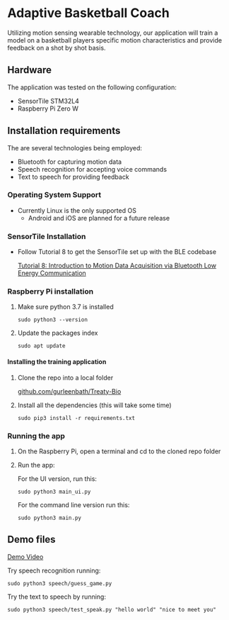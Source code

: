 # Adaptive Basketball Coach

Utilizing motion sensing wearable technology, our application will train a 
model on a basketball players specific motion characteristics and provide 
feedback on a shot by shot basis.


## Hardware
The application was tested on the following configuration:
* SensorTile STM32L4  
* Raspberry Pi Zero W

## Installation requirements

The are several technologies being employed:
* Bluetooth for capturing motion data
* Speech recognition for accepting voice commands
* Text to speech for providing feedback

 
### Operating System Support
* Currently Linux is the only supported OS
    * Android and iOS are planned for a future release 
    
### SensorTile Installation
* Follow Tutorial 8 to get the SensorTile set up with the BLE codebase

    [Tutorial 8: Introduction to Motion Data Acquisition via Bluetooth Low Energy Communication](https://drive.google.com/open?id=1JVyw8-XIxEEnwGrHeDo7190aznLs3eTf)
    

### Raspberry Pi installation
1. Make sure python 3.7 is installed

    <code>sudo python3 --version</code>

2. Update the packages index

    <code>sudo apt update</code>


#### Installing the training application
1. Clone the repo into a local folder
    
    [github.com/gurleenbath/Treaty-Bio](https://github.com/gurleenbath/Treaty-Bio)

    
3.  Install all the dependencies (this will take some time) 

    <code>sudo pip3 install -r requirements.txt</code>

    
### Running the app
1. On the Raspberry Pi, open a terminal and cd to the cloned repo folder
2. Run the app:
    
    For the UI version, run this:
    
    <code>sudo python3 main_ui.py</code>
    
    For the command line version run this:
    
    <code>sudo python3 main.py</code>
    


## Demo files


[Demo Video](https://vimeo.com/446272449)

Try speech recognition running:

    sudo python3 speech/guess_game.py

Try the text to speech by running:
   
    sudo python3 speech/test_speak.py "hello world" "nice to meet you"
    
    
